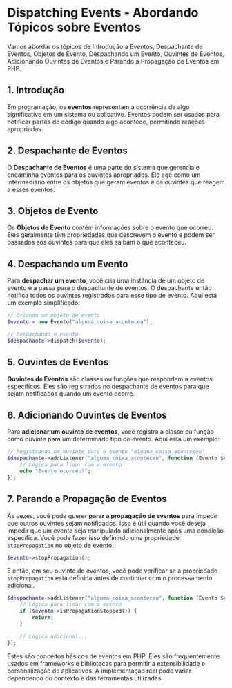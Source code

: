 # Dispatching Events - Abordando Tópicos sobre Eventos

Vamos abordar os tópicos de Introdução a Eventos, Despachante de Eventos, Objetos de Evento, Despachando um Evento, Ouvintes de Eventos, Adicionando Ouvintes de Eventos e Parando a Propagação de Eventos em PHP.

## 1. Introdução

Em programação, os **eventos** representam a ocorrência de algo significativo em um sistema ou aplicativo. Eventos podem ser usados para notificar partes do código quando algo acontece, permitindo reações apropriadas.

## 2. Despachante de Eventos

O **Despachante de Eventos** é uma parte do sistema que gerencia e encaminha eventos para os ouvintes apropriados. Ele age como um intermediário entre os objetos que geram eventos e os ouvintes que reagem a esses eventos.

## 3. Objetos de Evento

Os **Objetos de Evento** contêm informações sobre o evento que ocorreu. Eles geralmente têm propriedades que descrevem o evento e podem ser passados aos ouvintes para que eles saibam o que aconteceu.

## 4. Despachando um Evento

Para **despachar um evento**, você cria uma instância de um objeto de evento e a passa para o despachante de eventos. O despachante então notifica todos os ouvintes registrados para esse tipo de evento. Aqui está um exemplo simplificado:

```php
// Criando um objeto de evento
$evento = new Evento("alguma_coisa_aconteceu");

// Despachando o evento
$despachante->dispatch($evento);
```

## 5. Ouvintes de Eventos

**Ouvintes de Eventos** são classes ou funções que respondem a eventos específicos. Eles são registrados no despachante de eventos para que sejam notificados quando um evento ocorre.

## 6. Adicionando Ouvintes de Eventos

Para **adicionar um ouvinte de eventos**, você registra a classe ou função como ouvinte para um determinado tipo de evento. Aqui está um exemplo:

```php
// Registrando um ouvinte para o evento "alguma_coisa_aconteceu"
$despachante->addListener("alguma_coisa_aconteceu", function (Evento $evento) {
    // Lógica para lidar com o evento
    echo "Evento ocorreu!";
});
```

## 7. Parando a Propagação de Eventos

Às vezes, você pode querer **parar a propagação de eventos** para impedir que outros ouvintes sejam notificados. Isso é útil quando você deseja impedir que um evento seja manipulado adicionalmente após uma condição específica. Você pode fazer isso definindo uma propriedade `stopPropagation` no objeto de evento:

```php
$evento->stopPropagation();
```

E então, em seu ouvinte de eventos, você pode verificar se a propriedade `stopPropagation` está definida antes de continuar com o processamento adicional.

```php
$despachante->addListener("alguma_coisa_aconteceu", function (Evento $evento) {
    // Lógica para lidar com o evento
    if ($evento->isPropagationStopped()) {
        return;
    }

    // Lógica adicional...
});
```

Estes são conceitos básicos de eventos em PHP. Eles são frequentemente usados em frameworks e bibliotecas para permitir a extensibilidade e personalização de aplicativos. A implementação real pode variar dependendo do contexto e das ferramentas utilizadas.